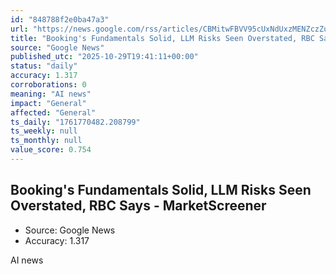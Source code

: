 ```yaml
---
id: "848788f2e0ba47a3"
url: "https://news.google.com/rss/articles/CBMitwFBVV95cUxNdUxzMENZczZuQmhOeTBnQlNIYWtjekhBODRTRXllX2tPdGlzYllYQmlwQ3Y1R3FhbW5MM0twbUppTTdSQ0lPcVZxZWczUTMxX0dJLXNLZGU2elFvUF9vM3R4WjdyOFB4SHU2c2d0TzF5bUI1SFdpZlFGdC1ReXlhNWpaV1FfVjVoZndGVkJpSkNiUVhCTkpuRHdyUHJuS2xWdlZJZWlkNWw3VlNjY0E5LWtUTV9aWDg?oc=5"
title: "Booking's Fundamentals Solid, LLM Risks Seen Overstated, RBC Says - MarketScreener"
source: "Google News"
published_utc: "2025-10-29T19:41:11+00:00"
status: "daily"
accuracy: 1.317
corroborations: 0
meaning: "AI news"
impact: "General"
affected: "General"
ts_daily: "1761770482.208799"
ts_weekly: null
ts_monthly: null
value_score: 0.754
---
```

## Booking's Fundamentals Solid, LLM Risks Seen Overstated, RBC Says - MarketScreener

- Source: Google News
- Accuracy: 1.317

AI news
